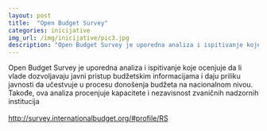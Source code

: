 ```yaml
---
layout: post
title:  "Open Budget Survey"
categories: inicijative
img_url: /img/inicijative/pic3.jpg
description: "Open Budget Survey je uporedna analiza i ispitivanje koje ocenjuje da li vlade dozvoljavaju javni pristup budžetskim informacijama i daju priliku javnosti da učestvuje u procesu donošenja budžeta na nacionalnom nivou. Takođe, ova analiza procenjuje kapacitete i nezavisnost zvaničnih nadzornih institucija http://survey.internationalbudget.org/#profile/RS"
---
```


<div class="justify">
Open Budget Survey je uporedna analiza i ispitivanje koje ocenjuje da li vlade dozvoljavaju javni pristup budžetskim informacijama i daju priliku javnosti da učestvuje u procesu donošenja budžeta na nacionalnom nivou. Takođe, ova analiza procenjuje kapacitete i nezavisnost zvaničnih nadzornih institucija
<br/><br/>
<a href="http://survey.internationalbudget.org/#profile/RS" target="_blank">http://survey.internationalbudget.org/#profile/RS </a><br/>
</div>
